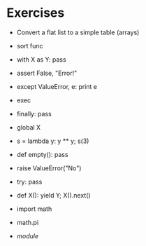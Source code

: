 # Exercises

- Convert a flat list to a simple table (arrays)

- sort func

- with X as Y: pass

- assert False, "Error!"

- except ValueError, e: print e

- exec

- finally: pass

- global X

- s = lambda y: y ** y; s(3)

- def empty(): pass

- raise ValueError("No")

- try: pass

- def X(): yield Y; X().next()


- import math
- math.pi
- _module_
